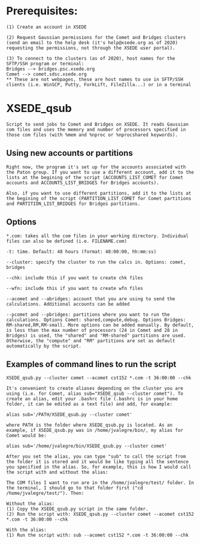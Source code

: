 # Prerequisites:
    (1) Create an account in XSEDE

    (2) Request Gaussian permissions for the Comet and Bridges clusters (send an email to the help desk (it's help@xsede.org as of 2020) requesting the permissions, not through the XSEDE user portal). 

    (3) To connect to the clusters (as of 2020), host names for the SFTP/SSH program or terminal:
    Bridges --> bridges.psc.xsede.org
    Comet --> comet.sdsc.xsede.org
    ** These are not webpages, these are host names to use in SFTP/SSH clients (i.e. WinSCP, Putty, ForkLift, FileZilla...) or in a terminal


# XSEDE_qsub
    Script to send jobs to Comet and Bridges on XSEDE. It reads Gaussian com files and uses the memory and number of processors specified in those com files (with %mem and %nproc or %nprocshared keywords).

## Using new accounts or partitions
    Right now, the program it's set up for the accounts associated with the Paton group. If you want to use a different account, add it to the lists at the begining of the script (ACCOUNTS_LIST_COMET for Comet accounts and ACCOUNTS_LIST_BRIDGES for Bridges accounts).

    Also, if you want to use different partitions, add it to the lists at the begining of the script (PARTITION_LIST_COMET for Comet partitions and PARTITION_LIST_BRIDGES for Bridges partitions.

## Options
    *.com: takes all the com files in your working directory. Individual files can also be defined (i.e. FILENAME.com) 

    -t: time. Default: 48 hours (format: 48:00:00, hh:mm:ss)

    --cluster: specify the cluster to run the calcs in. Options: comet, bridges

    --chk: include this if you want to create chk files

    --wfn: include this if you want to create wfn files

    --acomet and --abridges: account that you are using to send the calculations. Additional accounts can be added

    --pcomet and --pbridges: partitions where you want to run the calculations. Options Comet: shared,compute,debug. Options Bridges: RM-shared,RM,RM-small. More options can be added manually. By default, is less than the max number of processors (24 in Comet and 28 in Bridges) is used, the "shared" and "RM-shared" partitions are used. Otherwise, the "compute" and "RM" partitions are set as default automatically by the script.

## Examples of command lines to run the script
    XSEDE_qsub.py --cluster comet --acomet cst152 *.com -t 36:00:00 --chk

    It's convenient to create aliases depending on the cluster you are using (i.e. for Comet, alias sub="XSEDE_qsub --cluster comet"). To create an alias, edit your .bashrc file (.bashrc is in your home folder, it can be edited as a text file) and add, for example:
    
    alias sub='/PATH/XSEDE_qsub.py --cluster comet'
    
    where PATH is the folder where XSEDE_qsub.py is located. As an example, if XSEDE_qsub.py was in /home/jvalegre/bin/, my alias for Comet would be: 
    
    alias sub='/home/jvalegre/bin/XSEDE_qsub.py --cluster comet'
    
    After you set the alias, you can type "sub" to call the script from the folder it is stored and it would be like typing all the sentence you specified in the alias. So, for example, this is how I would call the script with and without the alias:
    
    The COM files I want to run are in the /home/jvalegre/test/ folder. In the terminal, I should go to that folder first ("cd /home/jvalegre/test/"). Then:
    
    Without the alias:
    (1) Copy the XSEDE_qsub.py script in the same folder.
    (2) Run the script with: XSEDE_qsub.py --cluster comet --acomet cst152 *.com -t 36:00:00 --chk
    
    With the alias:
    (1) Run the script with: sub --acomet cst152 *.com -t 36:00:00 --chk
    
